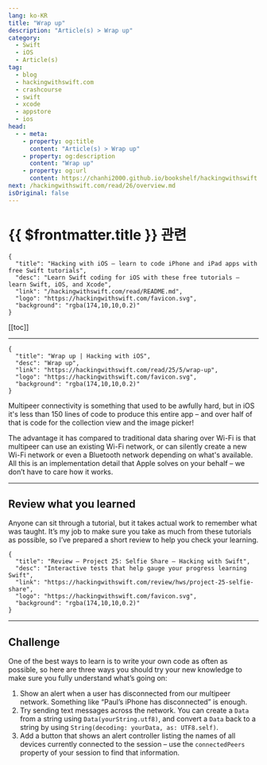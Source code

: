 ```yaml
---
lang: ko-KR
title: "Wrap up"
description: "Article(s) > Wrap up"
category:
  - Swift
  - iOS
  - Article(s)
tag: 
  - blog
  - hackingwithswift.com
  - crashcourse
  - swift
  - xcode
  - appstore
  - ios  
head:
  - - meta:
    - property: og:title
      content: "Article(s) > Wrap up"
    - property: og:description
      content: "Wrap up"
    - property: og:url
      content: https://chanhi2000.github.io/bookshelf/hackingwithswift.com/read/25/05-wrap-up.html
next: /hackingwithswift.com/read/26/overview.md
isOriginal: false
---
```


# {{ $frontmatter.title }} 관련

```component VPCard
{
  "title": "Hacking with iOS – learn to code iPhone and iPad apps with free Swift tutorials",
  "desc": "Learn Swift coding for iOS with these free tutorials – learn Swift, iOS, and Xcode",
  "link": "/hackingwithswift.com/read/README.md",
  "logo": "https://hackingwithswift.com/favicon.svg",
  "background": "rgba(174,10,10,0.2)"
}
```

[[toc]]

---

```component VPCard
{
  "title": "Wrap up | Hacking with iOS",
  "desc": "Wrap up",
  "link": "https://hackingwithswift.com/read/25/5/wrap-up",
  "logo": "https://hackingwithswift.com/favicon.svg",
  "background": "rgba(174,10,10,0.2)"
}
```

<VidStack src="youtube/H82q9rmL9mk" />

Multipeer connectivity is something that used to be awfully hard, but in iOS it's less than 150 lines of code to produce this entire app – and over half of that is code for the collection view and the image picker!

The advantage it has compared to traditional data sharing over Wi-Fi is that multipeer can use an existing Wi-Fi network, or can silently create a new Wi-Fi network or even a Bluetooth network depending on what's available. All this is an implementation detail that Apple solves on your behalf – we don’t have to care how it works.

---

## Review what you learned

Anyone can sit through a tutorial, but it takes actual work to remember what was taught. It’s my job to make sure you take as much from these tutorials as possible, so I’ve prepared a short review to help you check your learning.

```component VPCard
{
  "title": "Review – Project 25: Selfie Share – Hacking with Swift",
  "desc": "Interactive tests that help gauge your progress learning Swift",
  "link": "https://hackingwithswift.com/review/hws/project-25-selfie-share",
  "logo": "https://hackingwithswift.com/favicon.svg",
  "background": "rgba(174,10,10,0.2)"
}
```

---

## Challenge

One of the best ways to learn is to write your own code as often as possible, so here are three ways you should try your new knowledge to make sure you fully understand what’s going on:

1. Show an alert when a user has disconnected from our multipeer network. Something like “Paul’s iPhone has disconnected” is enough.
2. Try sending text messages across the network. You can create a `Data` from a string using `Data(yourString.utf8)`, and convert a `Data` back to a string by using `String(decoding: yourData, as: UTF8.self)`.
3. Add a button that shows an alert controller listing the names of all devices currently connected to the session – use the `connectedPeers` property of your session to find that information.

